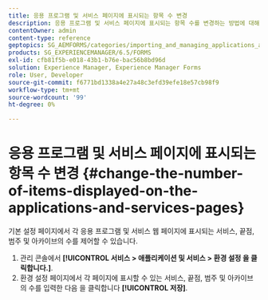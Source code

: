 ```yaml
---
title: 응용 프로그램 및 서비스 페이지에 표시되는 항목 수 변경
description: 응용 프로그램 및 서비스 페이지에 표시되는 항목 수를 변경하는 방법에 대해 알아봅니다.
contentOwner: admin
content-type: reference
geptopics: SG_AEMFORMS/categories/importing_and_managing_applications_and_archives
products: SG_EXPERIENCEMANAGER/6.5/FORMS
exl-id: cfb81f5b-e018-43b1-b76e-bac56b8bd96d
solution: Experience Manager, Experience Manager Forms
role: User, Developer
source-git-commit: f6771bd1338a4e27a48c3efd39efe18e57cb98f9
workflow-type: tm+mt
source-wordcount: '99'
ht-degree: 0%

---
```


# 응용 프로그램 및 서비스 페이지에 표시되는 항목 수 변경 {#change-the-number-of-items-displayed-on-the-applications-and-services-pages}

기본 설정 페이지에서 각 응용 프로그램 및 서비스 웹 페이지에 표시되는 서비스, 끝점, 범주 및 아카이브의 수를 제어할 수 있습니다.

1. 관리 콘솔에서 **[!UICONTROL 서비스 > 애플리케이션 및 서비스 > 환경 설정 을 클릭합니다.]**.
1. 환경 설정 페이지에서 각 페이지에 표시할 수 있는 서비스, 끝점, 범주 및 아카이브의 수를 입력한 다음 을 클릭합니다 **[!UICONTROL 저장]**.
